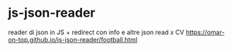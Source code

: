 # js-json-reader
reader di json in JS + redirect con info e altre json read x CV
https://omar-on-top.github.io/js-json-reader/football.html
